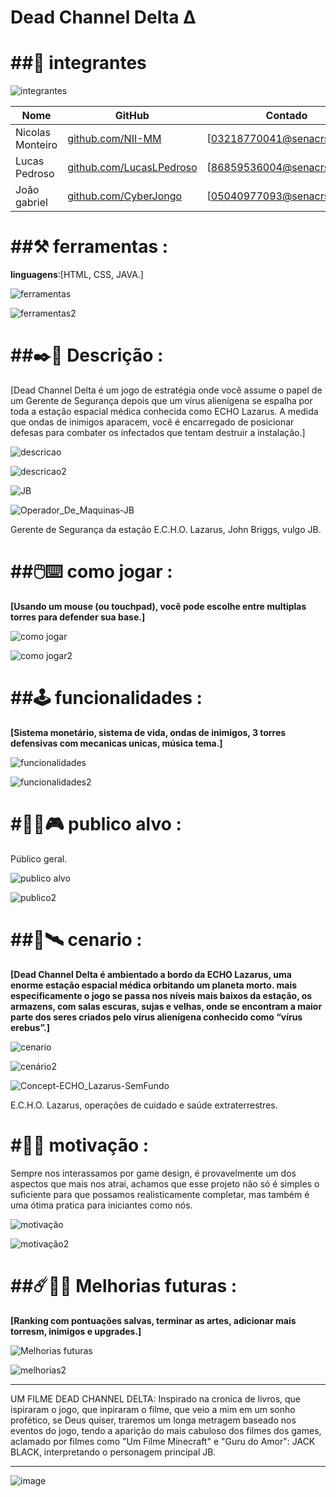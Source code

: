 <H1>Dead Channel Delta Δ</h1>

<H1>##👥 integrantes</H1> 

![integrantes](https://github.com/user-attachments/assets/6b5adb3e-276a-48ce-84a6-5d1d2659a1dc)



|Nome            |GitHub                                                      |Contado                     |
|----------------|------------------------------------------------------------|----------------------------|
|Nicolas Monteiro|[github.com/NII-MM](https://githun.com/NII-MM)              |[03218770041@senacrs.edu.br]|
|Lucas Pedroso   |[github.com/LucasLPedroso](https://github.com/LucasLPedroso)|[86859536004@senacrs.edu.br]|
|João gabriel    |[github.com/CyberJongo](https://github.com/CyberJongo)      |[05040977093@senacrs.edu.br]|



<H1>##⚒️ ferramentas : </h1>

**linguagens**:[HTML, CSS, JAVA.]

![ferramentas](https://github.com/user-attachments/assets/26d647d6-ce9b-485c-bbac-23a497fd8f52)

![ferramentas2](https://github.com/user-attachments/assets/8c6a4beb-d9e9-406c-9abe-dda382de5308)


<H1>##✒️📜 Descrição :</h1>

[Dead Channel Delta é um jogo de estratégia onde você assume o papel de um Gerente de Segurança depois que um vírus alienígena se espalha por toda a estação espacial médica conhecida como ECHO Lazarus. A medida que ondas de inimigos aparacem, você é encarregado de posicionar defesas para combater os infectados que tentam destruir a instalação.]

![descricao](https://github.com/user-attachments/assets/d132857b-2ef5-4e46-99be-ae236501983a)

![descricao2](https://github.com/user-attachments/assets/2e537fce-d92a-4dc2-b31d-05d1339fa045)

![JB](https://github.com/user-attachments/assets/06e46917-3fd4-4be4-bb8b-3fe92c0428cc)


![Operador_De_Maquinas-JB](https://github.com/user-attachments/assets/bb3900c0-1644-4151-bf42-63cb3d8fece2)

Gerente de Segurança da estação E.C.H.O. Lazarus, John Briggs, vulgo JB.

<H1>##🖱️⌨️ como jogar :</h1>

**[Usando um mouse (ou touchpad), você pode escolhe entre multiplas torres para defender sua base.]**

![como jogar](https://github.com/user-attachments/assets/4a954ca7-ca8a-4619-b447-cd912f0ad6a9)

![como jogar2](https://github.com/user-attachments/assets/2a715024-22ee-40d6-94c0-57cda622b159)


<H1>##🕹️ funcionalidades :</h1>

**[Sistema monetário, sistema de vida, ondas de inimigos, 3 torres defensivas com mecanicas unicas, música tema.]**

![funcionalidades](https://github.com/user-attachments/assets/ea895c00-c376-495b-9afa-b872f82d4eeb)

![funcionalidades2](https://github.com/user-attachments/assets/0026d4fd-b62a-48ae-92a4-799a2c6e42f9)


<H1>#🧍‍♂️🎮 publico alvo :</h1>

Público geral.

![publico alvo](https://github.com/user-attachments/assets/259fd288-9274-4685-906f-81c1dcd3314a)

![publico2](https://github.com/user-attachments/assets/f027254b-5a8a-46d9-a2da-e2b5d78f2f5f)


<H1>##🌌🛰️ cenario : </h1>

**[Dead Channel Delta é ambientado a bordo da ECHO Lazarus, uma enorme estação espacial médica orbitando um planeta morto. mais especificamente o jogo se passa nos níveis mais baixos da estação, os armazens, com salas escuras, sujas e velhas, onde se encontram a maior parte dos seres criados pelo vírus alienígena conhecido como “vírus erebus”.]**

![cenario](https://github.com/user-attachments/assets/8192b691-1db9-426f-97f5-69fe74fc2ce9)

![cenário2](https://github.com/user-attachments/assets/2d1c0b2e-6f20-402d-b4b5-86593300c5b9)


![Concept-ECHO_Lazarus-SemFundo](https://github.com/user-attachments/assets/133a8e37-bc02-41a8-9c26-f20c1608cc2a)


E.C.H.O. Lazarus, operações de cuidado e saúde extraterrestres.

<H1>#👾✊ motivação :</h1>

Sempre nos interassamos por game design, é provavelmente um dos aspectos que mais nos atrai, achamos que esse projeto não só é simples o suficiente para que possamos realisticamente completar, mas também é uma ótima pratica para iniciantes como nós.


![motivação](https://github.com/user-attachments/assets/75e6f227-fb5e-485f-b465-f5a6405be86f)

![motivação2](https://github.com/user-attachments/assets/86124b12-4bd4-486a-aadb-076ba763e659)


<H1>##☄️🤖🚀 Melhorias futuras : </h1>

**[Ranking com pontuações salvas, terminar as artes, adicionar mais torresm, inimigos e upgrades.]**


![Melhorias futuras](https://github.com/user-attachments/assets/cf7d6db4-9675-49cb-affc-ec0778380e8f)

![melhorias2](https://github.com/user-attachments/assets/065b69db-ce7b-415d-90b9-71aff1b13507)

--------------------------------------------------------------------------------------------------------
UM FILME DEAD CHANNEL DELTA:
Inspirado na cronica de livros, que ispiraram o jogo, que inpiraram o filme, que veio a mim em um sonho profético, se Deus quiser, traremos um longa metragem baseado nos eventos do jogo, tendo a aparição do mais cabuloso dos filmes dos games, aclamado por filmes como "Um Filme Minecraft" e "Guru do Amor": JACK BLACK, interpretando o personagem principal JB.

--------------------------------------------------------------------------------------------------------------------------------------------------------
   ![image](https://github.com/user-attachments/assets/17b33919-0b48-472d-9b65-54c82c83dfe9) 

